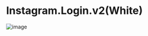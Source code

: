 # Instagram.Login.v2(White)



![image](https://github.com/user-attachments/assets/5ea94546-9b70-42cd-b127-7c7279474d0e)
